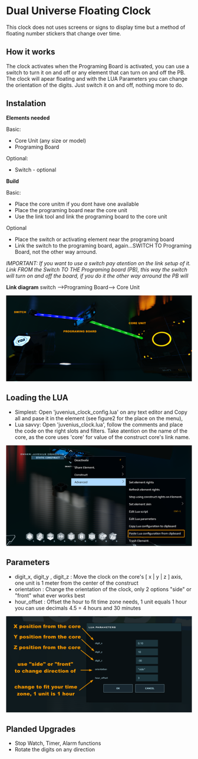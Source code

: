 # Dual Universe Floating Clock

This clock does not uses screens or signs to display time but a method of floating number stickers that change over time.

## How it works

The clock activates when the Programing Board is activated, you can use a switch to turn it on and off or any element that can turn on and off the PB. The clock will apear floating and with the LUA Parameters you can change the orientation of the digits. Just switch it on and off, nothing more to do.

## Instalation

**Elements needed**

Basic:

- Core Unit (any size or model)
- Programing Board

Optional:

- Switch - optional

**Build**

Basic:

- Place the core unitm if you dont have one available
- Place the programing board near the core unit
- Use the link tool and link the programing board to the core unit

Optional

- Place the switch or activating element near the programing board
- Link the switch to the programing board, again...SWITCH TO Programing Board, not the other way arround.

*IMPORTANT: If you want to use a switch pay atention on the link setup of it. Link FROM the Switch TO THE Programing board (PB), this way the switch will turn on and off the board, if you do it the other way arround the PB will*

**Link diagram**
switch -->Programing Board--> Core Unit

![Link diagram](figure1.png "Link diagram")

## Loading the LUA

- Simplest: Open 'juvenius_clock_config.lua' on any text editor and Copy all and pase it in the element (see figure2 for the place on the menu),
- Lua savvy: Open 'juvenius_clock.lua', follow the comments and place the code on the right slots and filters. Take atention on the name of the core, as the core uses 'core' for value of the construct core's link name.

![Loading Lua](figure2.png "Loading Lua")

## Parameters

- digit_x, digit_y , digit_z : Move the clock on the core's [ x | y | z ] axis, one unit is 1 meter from the center of the construct
- orientation : Change the orientation of the clock, only 2 options "side" or "front" what ever works best
- hour_offset : Offset the hour to fit time zone needs, 1 unit equals 1 hour you can use decimals 4.5 = 4 hours and 30 minutes

![Parameters](figure3.png "Parameters")

## Planded Upgrades

- Stop Watch, Timer, Alarm functions
- Rotate the digits on any direction
